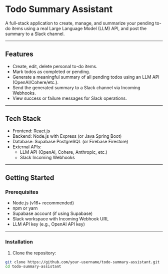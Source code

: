 # Todo Summary Assistant

A full-stack application to create, manage, and summarize your pending to-do items using a real Large Language Model (LLM) API, and post the summary to a Slack channel.

---

## Features

- Create, edit, delete personal to-do items.
- Mark todos as completed or pending.
- Generate a meaningful summary of all pending todos using an LLM API (OpenAI/Cohere/etc.).
- Send the generated summary to a Slack channel via Incoming Webhooks.
- View success or failure messages for Slack operations.

---

## Tech Stack

- Frontend: React.js
- Backend: Node.js with Express (or Java Spring Boot)
- Database: Supabase PostgreSQL (or Firebase Firestore)
- External APIs:
  - LLM API (OpenAI, Cohere, Anthropic, etc.)
  - Slack Incoming Webhooks

---

## Getting Started

### Prerequisites

- Node.js (v16+ recommended)
- npm or yarn
- Supabase account (if using Supabase)
- Slack workspace with Incoming Webhook URL
- LLM API key (e.g., OpenAI API key)

---

### Installation

1. Clone the repository:

```bash
git clone https://github.com/your-username/todo-summary-assistant.git
cd todo-summary-assistant
